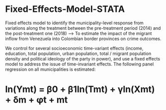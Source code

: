 # Fixed-Effects-Model-STATA
Fixed effects model to identify the municipality-level response from variations along the treatment between the pre-treatment period (2014) and the post-treatment one (2018) --> To estimate the impact of the migrant inflow from Venezuela into Colombian border provinces on crime outcomes.


We control for several socioeconomic time-variant effects (income, education, total
population, urban population, total / migrant population density and political ideology of the party in power),
and use a fixed effects model to address the issue of time-invariant effects. The following panel regression on all municipalities is estimated:
# ln(Ymt) = β0 + β1ln(Tmt) + γln(Xmt) + δm + φt + mt
